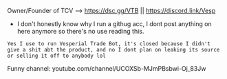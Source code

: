 Owner/Founder of TCV
--> https://dsc.gg/VTB || https://discord.link/Vesp
- I don't honestly know why I run a githug acc, I dont post anything on here anymore so there's no use reading this.

`Yes I use to run Vesperial Trade Bot, it's closed because I didn't give a shit abt the product,
and no I dont plan on leaking its source or selling it off to anybody lol`

Funny channel: youtube.com/channel/UCOXSb-MJmPBsbwi-Oj_83Jw

